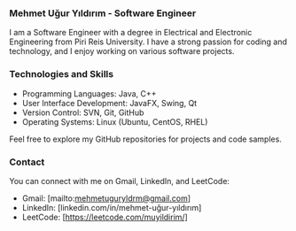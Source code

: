 ### Mehmet Uğur Yıldırım - Software Engineer
I am a Software Engineer with a degree in Electrical and Electronic Engineering from Piri Reis University. I have a strong passion for coding and technology, and I enjoy working on various software projects. 

### Technologies and Skills

- Programming Languages: Java, C++
- User Interface Development: JavaFX, Swing, Qt
- Version Control: SVN, Git, GitHub
- Operating Systems: Linux (Ubuntu, CentOS, RHEL)

Feel free to explore my GitHub repositories for projects and code samples.

### Contact

You can connect with me on Gmail, LinkedIn, and LeetCode:

- Gmail: [mailto:mehmetuguryldrm@gmail.com]
- LinkedIn: [linkedin.com/in/mehmet-uğur-yıldırım]
- LeetCode: [https://leetcode.com/muyildirim/]

